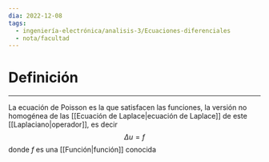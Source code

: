 ```yaml
---
dia: 2022-12-08
tags:
  - ingeniería-electrónica/analisis-3/Ecuaciones-diferenciales
  - nota/facultad
---
```

# Definición
---
La ecuación de Poisson es la que satisfacen las funciones, la versión no homogénea de las [[Ecuación de Laplace|ecuación de Laplace]] de este [[Laplaciano|operador]], es decir $$ \Delta u = f $$ donde $f$ es una [[Función|función]] conocida